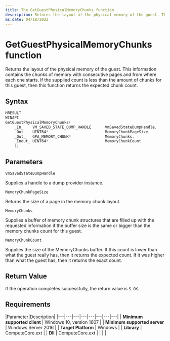 ```yaml
---
title: The GetGuestPhysicalMemoryChunks function
description: Returns the layout of the physical memory of the guest. This information contains the chunks of memory with consecutive pages and from where each one starts. If the supplied count is less than the amount of chunks for this guest, then this function returns the expected chunk count.
ms.date: 04/18/2022
---
```

# GetGuestPhysicalMemoryChunks function

Returns the layout of the physical memory of the guest. This information contains the chunks of memory with consecutive pages and from where each one starts. If the supplied count is less than the amount of chunks for this guest, then this function returns the expected chunk count.

## Syntax

```C
HRESULT
WINAPI
GetGuestPhysicalMemoryChunks(
    _In_    VM_SAVED_STATE_DUMP_HANDLE      VmSavedStateDumpHandle,
    _Out_   UINT64*                         MemoryChunkPageSize,
    _Out_   GPA_MEMORY_CHUNK*               MemoryChunks,
    _Inout_ UINT64*                         MemoryChunkCount
    );
```

## Parameters

`VmSavedStateDumpHandle`

Supplies a handle to a dump provider instance.

`MemoryChunkPageSize`

Returns the size of a page in the memory chunk layout.

`MemoryChunks`

Supplies a buffer of memory chunk structures that are filled up with the requested information if the buffer size is the same or bigger than the memory chunks count for this guest.

`MemoryChunkCount`

Supplies the size of the MemoryChunks buffer. If this count is lower than what the guest really has, then it returns the expected count. If it was higher than what the guest has, then it returns the exact count.

## Return Value

If the operation completes successfully, the return value is `S_OK`.

## Requirements

|Parameter|Description|
|---|---|---|---|---|---|---|---|
| **Minimum supported client** | Windows 10, version 1607 |
| **Minimum supported server** | Windows Server 2016 |
| **Target Platform** | Windows |
| **Library** | ComputeCore.ext |
| **Dll** | ComputeCore.ext |
|    |    |